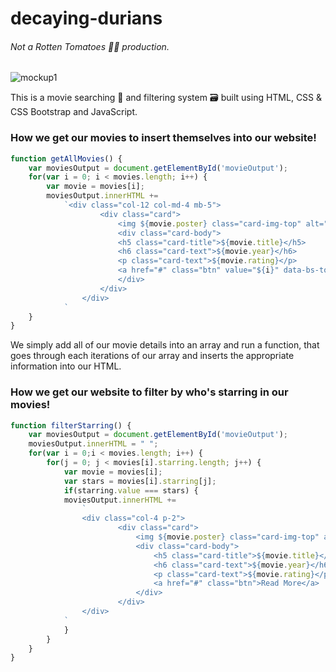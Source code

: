 # decaying-durians
###### *Not* a Rotten Tomatoes 🤢🍅 production.

![mockup1](https://user-images.githubusercontent.com/110003885/198463762-80d4f03a-c798-4ccb-8d2a-8f2693360830.png)

This is a movie searching 🔎 and filtering system 🗃 built using HTML, CSS & CSS Bootstrap and JavaScript.

### How we get our movies to insert themselves into our website!
``` javascript
function getAllMovies() {
    var moviesOutput = document.getElementById('movieOutput');
    for(var i = 0; i < movies.length; i++) {
        var movie = movies[i];
        moviesOutput.innerHTML += 
            `<div class="col-12 col-md-4 mb-5">
                    <div class="card">
                        <img ${movie.poster} class="card-img-top" alt="${movie.title} Poster">
                        <div class="card-body">
                        <h5 class="card-title">${movie.title}</h5>
                        <h6 class="card-text">${movie.year}</h6>
                        <p class="card-text">${movie.rating}</p>
                        <a href="#" class="btn" value="${i}" data-bs-toggle="modal" data-bs-target="#movieModal">Read More</a>
                        </div>
                    </div>
                </div>
            `
    }
}
```
We simply add all of our movie details into an array and run a function, that goes through each iterations of our array and inserts the appropriate information into our HTML.




### How we get our website to filter by who's starring in our movies!
``` javascript
function filterStarring() {
    var moviesOutput = document.getElementById('movieOutput');
    moviesOutput.innerHTML = " ";
    for(var i = 0;i < movies.length; i++) {
        for(j = 0; j < movies[i].starring.length; j++) {
            var movie = movies[i];
            var stars = movies[i].starring[j];
            if(starring.value === stars) {
            moviesOutput.innerHTML += 
                `
                <div class="col-4 p-2">
                        <div class="card">
                            <img ${movie.poster} class="card-img-top" alt="Movie Poster">
                            <div class="card-body">
                                <h5 class="card-title">${movie.title}</h5>
                                <h6 class="card-text">${movie.year}</h6>
                                <p class="card-text">${movie.rating}</p>
                                <a href="#" class="btn">Read More</a>
                            </div>
                        </div>
                </div>
            `
            }
        }
    }
}
```
